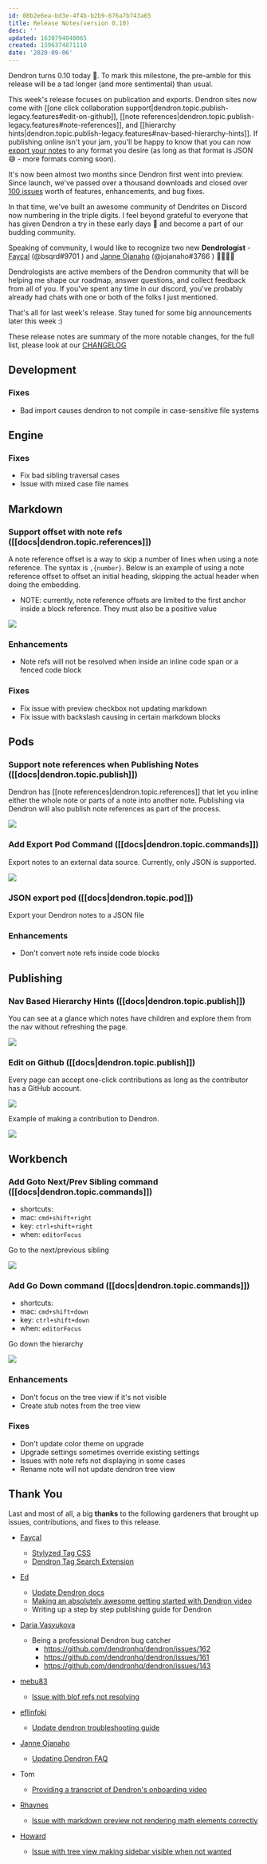 ```yaml
---
id: 08b2e6ea-bd3e-4f4b-b2b9-676a7b743a65
title: Release Notes(version 0.10)
desc: ''
updated: 1630794040065
created: 1596374871110
date: '2020-09-06'
---
```

Dendron turns 0.10 today 🌲. To mark this milestone, the pre-amble for this release will be a tad longer (and more sentimental) than usual. 

This week's release focuses on publication and exports. Dendron sites now come with [[one click collaboration support|dendron.topic.publish-legacy.features#edit-on-github]], [[note references|dendron.topic.publish-legacy.features#note-references]], and [[hierarchy hints|dendron.topic.publish-legacy.features#nav-based-hierarchy-hints]]. If publishing online isn't your jam, you'll be happy to know that you can now [export your notes](https://www.dendron.so/notes/66727a39-d0a7-449b-a10d-f6c438185d7f.html#json-pod) to any format you desire (as long as that format is JSON 😅 - more formats coming soon).

It's now been almost two months since Dendron first went into preview. Since launch, we've passed over a thousand downloads and closed over [100 issues](https://github.com/dendronhq/dendron/issues?q=is%3Aissue+is%3Aclosed) worth of features, enhancements, and bug fixes. 

In that time, we've built an awesome community of Dendrites on Discord now numbering in the triple digits. I feel beyond grateful to everyone that has given Dendron a try in these early days 🌱 and become a part of our budding community. 

Speaking of community, I would like to recognize two new **Dendrologist** - [Fayçal](https://github.com/d3vr) (@bsqrd#9701 ) and [Janne Ojanaho](https://github.com/jojanaho) (@jojanaho#3766 ) 👨‍🌾👩‍🌾

Dendrologists are active members of the Dendron community that will be helping me shape our roadmap, answer questions, and collect feedback from all of you. If you've spent any time in our discord, you've probably already had chats with one or both of the folks I just mentioned.

That's all for last week's release. Stay tuned for some big announcements later this week :) 

These release notes are summary of the more notable changes, for the full list, please look at our [CHANGELOG](https://github.com/dendronhq/dendron/blob/master/CHANGELOG.md)

## Development

### Fixes

- Bad import causes dendron to not compile in case-sensitive file systems 

## Engine

### Fixes

- Fix bad sibling traversal cases 
- Issue with mixed case file names 

## Markdown

### Support offset with note refs ([[docs|dendron.topic.references]])

A note reference offset is a way to skip a number of lines when using a note reference. The syntax is `,{number}`. Below is an example of using a note reference offset to offset an initial heading, skipping the actual header when doing the embedding.

- NOTE: currently, note reference offsets are limited to the first anchor inside a block reference. They must also be a positive value

<a href="https://www.loom.com/share/31cb62916586453f8475f94ba68b74a1">  <img style="" src="https://cdn.loom.com/sessions/thumbnails/31cb62916586453f8475f94ba68b74a1-with-play.gif"> </a>

### Enhancements

- Note refs will not be resolved when inside an inline code span or a fenced code block 

### Fixes

- Fix issue with preview checkbox not updating markdown 
- Fix issue with backslash causing in certain markdown blocks 

## Pods

### Support note references when Publishing Notes ([[docs|dendron.topic.publish]])

Dendron has [[note references|dendron.topic.references]] that let you inline either the whole note or parts of a note into another note. Publishing via Dendron will also publish note references as part of the process.

<a href="https://www.loom.com/share/8eb01f6c3196415c8aadc4992805a176"> <img style="" src="https://cdn.loom.com/sessions/thumbnails/8eb01f6c3196415c8aadc4992805a176-with-play.gif"> </a>

### Add Export Pod Command ([[docs|dendron.topic.commands]])

Export notes to an external data source. Currently, only JSON is supported.

<a href="https://www.loom.com/share/d49e5f4155af485cadc9cd810b6cab28"> <img src="https://cdn.loom.com/sessions/thumbnails/d49e5f4155af485cadc9cd810b6cab28-with-play.gif"> </a>

### JSON export pod ([[docs|dendron.topic.pod]])

Export your Dendron notes to a JSON file 

### Enhancements

- Don't convert note refs inside code blocks 

## Publishing

### Nav Based Hierarchy Hints ([[docs|dendron.topic.publish]])

You can see at a glance which notes have children and explore them from the nav without refreshing the page.

![](https://foundation-prod-assetspublic53c57cce-8cpvgjldwysl.s3-us-west-2.amazonaws.com/assets/images/dendron.jekyll.gif)

### Edit on Github ([[docs|dendron.topic.publish]])

Every page can accept one-click contributions as long as the contributor has a GitHub account.

![](https://foundation-prod-assetspublic53c57cce-8cpvgjldwysl.s3-us-west-2.amazonaws.com/assets/images/jekyll.edit.jpg)

Example of making a contribution to Dendron.

<a href="https://www.loom.com/share/4a1b67f3fd1a40dab16949e9ea5e53dc"> <img style="" src="https://cdn.loom.com/sessions/thumbnails/4a1b67f3fd1a40dab16949e9ea5e53dc-with-play.gif"> </a>

## Workbench

### Add Goto Next/Prev Sibling command ([[docs|dendron.topic.commands]])

- shortcuts: 
- mac: `cmd+shift+right`
- key: `ctrl+shift+right`
- when: `editorFocus`

Go to the next/previous sibling

![](https://foundation-prod-assetspublic53c57cce-8cpvgjldwysl.s3-us-west-2.amazonaws.com/assets/images/hierarchy.go-sibling.gif)

### Add Go Down command ([[docs|dendron.topic.commands]])

- shortcuts: 
- mac: `cmd+shift+down`
- key: `ctrl+shift+down`
- when: `editorFocus`

Go down the hierarchy

![](https://foundation-prod-assetspublic53c57cce-8cpvgjldwysl.s3-us-west-2.amazonaws.com/assets/images/hierarchy.go-down.gif)

### Enhancements

- Don't focus on the tree view if it's not visible 
- Create stub notes from the tree view 

### Fixes

- Don't update color theme on upgrade 
- Upgrade settings sometimes override existing settings 
- Issues with note refs not displaying in some cases 
- Rename note will not update dendron tree view 

## Thank You

Last and most of all, a big **thanks** to the following gardeners that brought up issues, contributions, and fixes to this release.

- [Fayçal](https://github.com/d3vr)
  - [Stylyzed Tag CSS](https://www.dendron.so/notes/692fa114-f798-467f-a0b9-3cccc327aa6f.html#stylized-tags-using-custom-css)
  - [Dendron Tag Search Extension](https://marketplace.visualstudio.com/items?itemName=d3vr.tag-search)

- [Ed](https://github.com/ens100)
  - [Update Dendron docs](https://github.com/dendronhq/dendron-template/commit/28c86d5afba0f7ca21e15e749e67464cce2397e2)
  - [Making an absolutely awesome getting started with Dendron video](https://www.youtube.com/watch?v=BRLLZ9IEh10)
  - Writing up a step by step publishing guide for Dendron

- [Daria Vasyukova](https://github.com/gereleth)
  - Being a professional Dendron bug catcher 
    - <https://github.com/dendronhq/dendron/issues/162>
    - <https://github.com/dendronhq/dendron/issues/161>
    - <https://github.com/dendronhq/dendron/issues/143>

- [mebu83](https://github.com/mebu83)
  - [Issue with blof refs not resolving](https://github.com/dendronhq/dendron/issues/146)

- [eflinfoki](https://github.com/eflinfoki)
  - [Update dendron troubleshooting guide](https://github.com/dendronhq/dendron-template/pull/6)

- [Janne Ojanaho](https://github.com/jojanaho)
  - [Updating Dendron FAQ](https://github.com/dendronhq/dendron-template/commit/9252d12f21dc21fca0a2e2bf36da9edc84202227)

- Tom
  - [Providing a transcript of Dendron's onboarding video](https://www.dendron.so/#onboarding)

- [Rhaynes](https://github.com/rhaynes74)
  - [Issue with markdown preview not rendering math elements correctly](https://github.com/dendronhq/dendron/issues/156)

- [Howard](https://github.com/runlevelrobot)
  - [Issue with tree view making sidebar visible when not wanted](https://github.com/dendronhq/dendron/issues/150)

